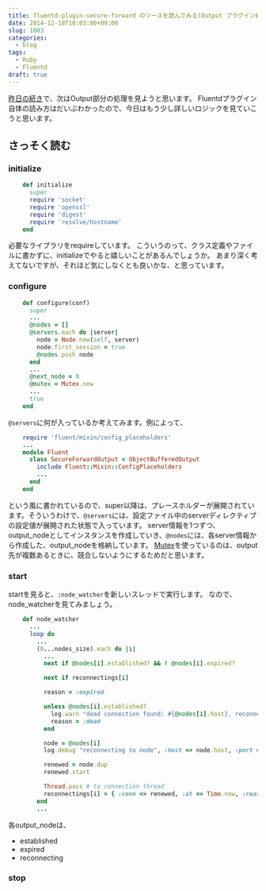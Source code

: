 ```yaml
---
title: fluentd-plugin-secure-forward のソースを読んでみる(Output プラグイン編)
date: 2014-12-18T10:03:00+09:00
slug: 1003
categories:
  - blog
tags:
  - Ruby
  - Fluentd
draft: true
---
```


[昨日の続き]({filename}/diary/2014/reading_input_fluent-plugin-secure-forward.md)で、次はOutput部分の処理を見ようと思います。
Fluentdプラグイン自体の読み方はだいぶわかったので、今日はもう少し詳しいロジックを見ていこうと思います。


## さっそく読む
### initialize

```rb
    def initialize
      super
      require 'socket'
      require 'openssl'
      require 'digest'
      require 'resolve/hostname'
    end
```

必要なライブラリをrequireしています。
こういうのって、クラス定義やファイルに書かずに、initializeでやると嬉しいことがあるんでしょうか。
あまり深く考えてないですが、それほど気にしなくとも良いかな、と思っています。

### configure

```rb
    def configure(conf)
      super
      ...
      @nodes = []
      @servers.each do |server|
        node = Node.new(self, server)
        node.first_session = true
        @nodes.push node
      end
      ...
      @next_node = 0
      @mutex = Mutex.new
      ...
      true
    end
```

``@servers``に何が入っているか考えてみます。例によって、
```rb
    require 'fluent/mixin/config_placeholders'
    ...
    module Fluent
      class SecureForwardOutput < ObjectBufferedOutput
        include Fluent::Mixin::ConfigPlaceholders
        ...
      end
    end
```
という風に書かれているので、super以降は、プレースホルダーが展開されています。そういうわけで、``@servers``には、設定ファイル中のserverディレクティブの設定値が展開された状態で入っています。
server情報を1つずつ、output_nodeとしてインスタンスを作成していき、``@nodes``には、各server情報から作成した、output_nodeを格納しています。
[Mutex](http://docs.ruby-lang.org/ja/2.1.0/class/Mutex.html)を使っているのは、output先が複数あるときに、競合しないようにするためだと思います。

### start

startを見ると、``:node_watcher``を新しいスレッドで実行します。
なので、node_watcherを見てみましょう。

```rb
    def node_watcher
      ...
      loop do
        ...
        (0...nodes_size).each do |i|
          ...
          next if @nodes[i].established? && ! @nodes[i].expired?

          next if reconnectings[i]

          reason = :expired

          unless @nodes[i].established?
            log.warn "dead connection found: #{@nodes[i].host}, reconnecting..."
            reason = :dead
          end

          node = @nodes[i]
          log.debug "reconnecting to node", :host => node.host, :port => node.port, :expire => node.expire, :expired => node.expired?

          renewed = node.dup
          renewed.start

          Thread.pass # to connection thread
          reconnectings[i] = { :conn => renewed, :at => Time.now, :reason => reason }
        end
        ...
```
各output_nodeは、
- established
- expired
- reconnecting




### stop
